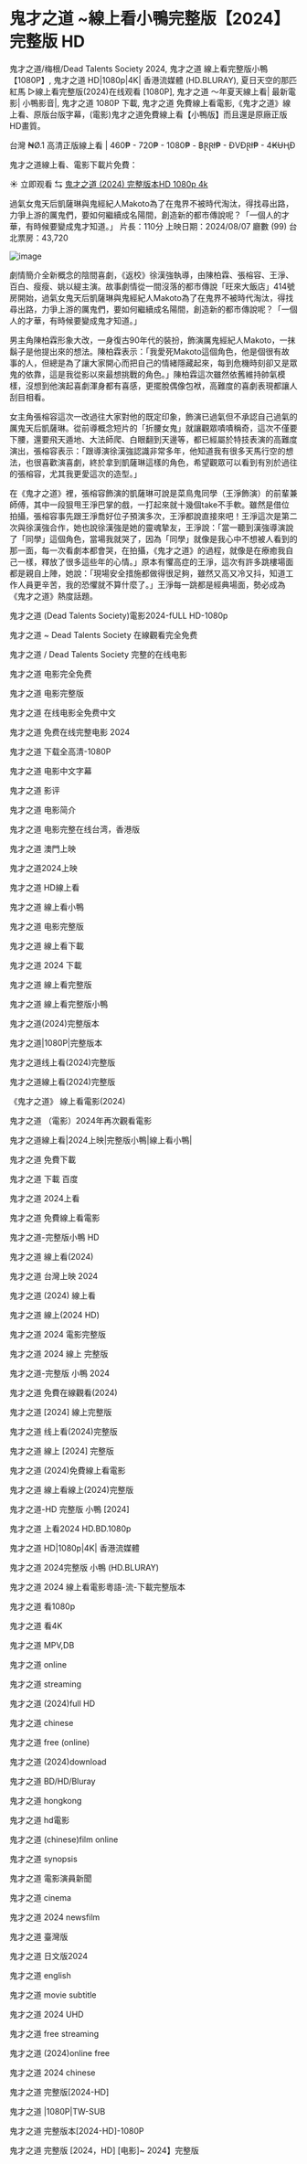 # 鬼才之道 ~線上看小鴨完整版【2024】 完整版 HD
鬼才之道/梅根/Dead Talents Society 2024, 鬼才之道 線上看完整版小鴨【1080P】, 鬼才之道 HD|1080p|4K| 香港流媒體 (HD.BLURAY), 夏日天空的那匹紅馬 ▷線上看完整版(2024)在线观看 [1080P], 鬼才之道 ～年夏天線上看| 最新電影| 小鴨影音|, 鬼才之道 1080P 下載, 鬼才之道 免費線上看電影,《鬼才之道》線上看、原版台版字幕，(電影)鬼才之道免費線上看【小鴨版】而且還是原廠正版HD畫質。

台灣 ₦Ø.1 高清正版線上看 | 460₱ - 720₱ - 1080₱ - ฿ⱤⱤł₱ - ĐVĐⱤł₱ - 4₭ɄⱧĐ

鬼才之道線上看、電影下載片免費：

☀ 立即观看 ⇆ [鬼才之道 (2024) 完整版本HD 1080p 4k](https://hdworldmovie.com/zh/movie/1006724)

過氣女鬼天后凱薩琳與鬼經紀人Makoto為了在鬼界不被時代淘汰，得找尋出路，力爭上游的厲鬼們，要如何繼續成名陽間，創造新的都市傳說呢？「一個人的才華，有時候要變成鬼才知道。」
片長：110分 上映日期：2024/08/07 廳數 (99) 台北票房：43,720

![image](https://github.com/user-attachments/assets/535d784e-cb22-463f-85e5-43484d79ff77)

劇情簡介全新概念的陰間喜劇，《返校》徐漢強執導，由陳柏霖、張榕容、王淨、百白、瘦瘦、姚以緹主演。故事劇情從一間沒落的都市傳說「旺來大飯店」414號房開始，過氣女鬼天后凱薩琳與鬼經紀人Makoto為了在鬼界不被時代淘汰，得找尋出路，力爭上游的厲鬼們，要如何繼續成名陽間，創造新的都市傳說呢？「一個人的才華，有時候要變成鬼才知道。」

男主角陳柏霖形象大改，一身復古90年代的裝扮，飾演厲鬼經紀人Makoto，一抹鬍子是他提出來的想法。陳柏霖表示：「我愛死Makoto這個角色，他是個很有故事的人，但總是為了讓大家開心而把自己的情緒隱藏起來，每到危機時刻卻又是眾鬼的依靠，這是我從影以來最想挑戰的角色。」陳柏霖這次雖然依舊維持帥氣模樣，沒想到他演起喜劇渾身都有喜感，更擺脫偶像包袱，高難度的喜劇表現都讓人刮目相看。

女主角張榕容這次一改過往大家對他的既定印象，飾演已過氣但不承認自己過氣的厲鬼天后凱薩琳。從前導概念短片的「折腰女鬼」就讓觀眾嘖嘖稱奇，這次不僅要下腰，還要飛天遁地、大法師爬、白眼翻到天邊等，都已經屬於特技表演的高難度演出，張榕容表示：「跟導演徐漢強認識非常多年，他知道我有很多天馬行空的想法，也很喜歡演喜劇，終於拿到凱薩琳這樣的角色，希望觀眾可以看到有別於過往的張榕容，尤其我更愛這次的造型。」

在《鬼才之道》裡，張榕容飾演的凱薩琳可說是菜鳥鬼同學（王淨飾演）的前輩兼師傅，其中一段狠甩王淨巴掌的戲，一打起來就十幾個take不手軟。雖然是借位拍攝，張榕容事先跟王淨喬好位子預演多次，王淨都說直接來吧！王淨這次是第二次與徐漢強合作，她也說徐漢強是她的靈魂摯友，王淨說：「當一聽到漢強導演說了「同學」這個角色，當場我就哭了，因為「同學」就像是我心中不想被人看到的那一面，每一次看劇本都會哭，在拍攝，《鬼才之道》的過程，就像是在療癒我自己一樣，釋放了很多這些年的心情。」原本有懼高症的王淨，這次有許多跳樓場面都是親自上陣，她說：「現場安全措施都做得很足夠，雖然又高又冷又抖，知道工作人員更辛苦，我的恐懼就不算什麼了。」王淨每一跳都是經典場面，勢必成為《鬼才之道》熱度話題。

鬼才之道 (Dead Talents Society)電影2024-fULL HD-1080p

鬼才之道 ~ Dead Talents Society 在線觀看完全免费

鬼才之道 / Dead Talents Society 完整的在线电影

鬼才之道 电影完全免费

鬼才之道 电影完整版

鬼才之道 在线电影全免费中文

鬼才之道 免费在线完整电影 2024

鬼才之道 下载全高清-1080P

鬼才之道 电影中文字幕

鬼才之道 影评

鬼才之道 电影简介

鬼才之道 电影完整在线台湾，香港版

鬼才之道 澳門上映

鬼才之道2024上映

鬼才之道 HD線上看

鬼才之道 線上看小鴨

鬼才之道 电影完整版

鬼才之道 線上看下載

鬼才之道 2024 下載

鬼才之道 線上看完整版

鬼才之道 線上看完整版小鴨

鬼才之道(2024)完整版本

鬼才之道|1080P|完整版本

鬼才之道线上看(2024)完整版

鬼才之道線上看(2024)完整版

《鬼才之道》 線上看電影(2024)

鬼才之道 （電影）2024年再次觀看電影

鬼才之道線上看|2024上映|完整版小鴨|線上看小鴨|

鬼才之道 免費下載

鬼才之道 下載 百度

鬼才之道 2024上看

鬼才之道 免費線上看電影

鬼才之道-完整版小鴨 HD

鬼才之道 線上看(2024)

鬼才之道 台灣上映 2024

鬼才之道 (2024) 線上看

鬼才之道 線上(2024 HD)

鬼才之道 2024 電影完整版

鬼才之道 2024 線上 完整版

鬼才之道-完整版 小鴨 2024

鬼才之道 免費在線觀看(2024)

鬼才之道 [2024] 線上完整版

鬼才之道 线上看(2024)完整版

鬼才之道 線上 [2024] 完整版

鬼才之道 (2024)免費線上看電影

鬼才之道 線上看線上(2024)完整版

鬼才之道-HD 完整版 小鴨 [2024]

鬼才之道 上看2024 HD.BD.1080p

鬼才之道 HD|1080p|4K| 香港流媒體

鬼才之道 2024完整版 小鴨 (HD.BLURAY)

鬼才之道 2024 線上看電影粵語-流-下載完整版本

鬼才之道 看1080p

鬼才之道 看4K

鬼才之道 MPV,DB

鬼才之道 online

鬼才之道 streaming

鬼才之道 (2024)full HD

鬼才之道 chinese

鬼才之道 free (online)

鬼才之道 (2024)download

鬼才之道 BD/HD/Bluray

鬼才之道 hongkong

鬼才之道 hd電影

鬼才之道 (chinese)film online

鬼才之道 synopsis

鬼才之道 電影演員新聞

鬼才之道 cinema

鬼才之道 2024 newsfilm

鬼才之道 臺灣版

鬼才之道 日文版2024

鬼才之道 english

鬼才之道 movie subtitle

鬼才之道 2024 UHD

鬼才之道 free streaming

鬼才之道 (2024)online free

鬼才之道 2024 chinese

鬼才之道 完整版[2024-HD]

鬼才之道 |1080P|TW-SUB

鬼才之道 完整版本[2024-HD]-1080P

鬼才之道 完整版 [2024，HD] [电影]~ 2024】完整版
